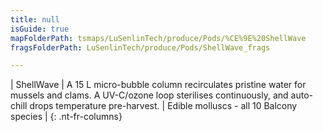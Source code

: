 ```yaml
---
title: null
isGuide: true
mapFolderPath: tsmaps/LuSenlinTech/produce/Pods/%CE%9E%20ShellWave
fragsFolderPath: LuSenlinTech/produce/Pods/ShellWave_frags

---
```



<!-- tsGuideRenderComment {"guide":{"id":"y1Y4ty2AK","path":"LuSenlinTech/produce/Pods","fragmentFolderPath":"LuSenlinTech/produce/Pods/ShellWave_frags"},"fragment":{"id":"y1Y4ty2AK","topLevelMapKey":"wkO7nN00Y9","mapKeyChain":"wkO7nN00Y9","guideID":"y1Y4ty1u5","guidePath":"c:/GitHub/MuddySpud/MuddySpud.github.io/tsmaps/LuSenlinTech/produce/Pods/ShellWave.tspod","chartKey":"wkO7nN00Y9","isLeaf":false,"options":[{"id":"y1Y4uN1nc","option":"ShellWave details","order":1,"isAncillary":true}]}} -->

| ShellWave | A 15 L micro-bubble column recirculates pristine water for mussels and clams. A UV-C/ozone loop sterilises continuously, and auto-chill drops temperature pre-harvest. | Edible molluscs - all 10 Balcony species |
{: .nt-fr-columns}

